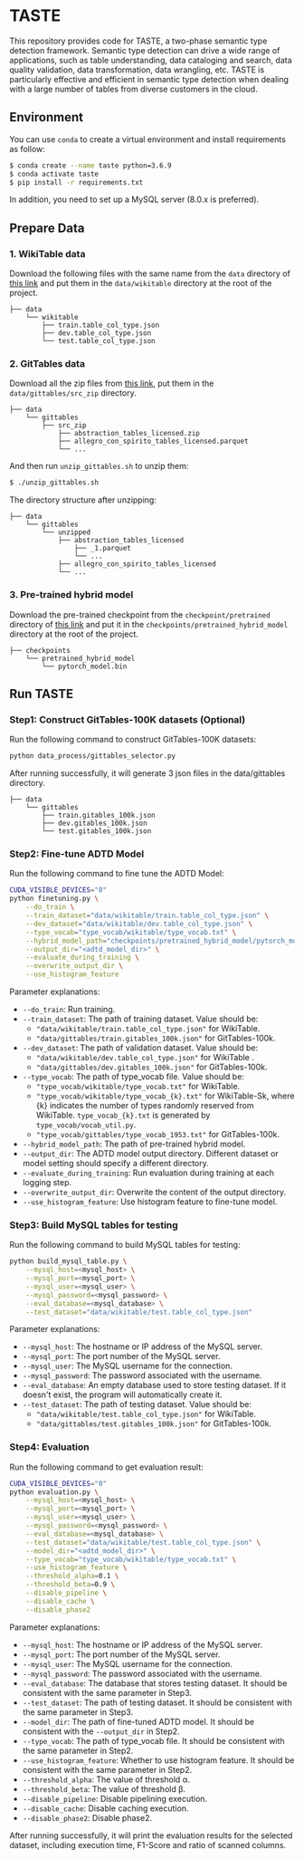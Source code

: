 # TASTE

This repository provides code for TASTE, a two-phase semantic type detection framework. Semantic type detection can drive a wide range of applications, such as table understanding, data cataloging and search, data quality validation, data transformation, data wrangling, etc. TASTE is particularly effective and efficient in semantic type detection when dealing with a large number of tables from diverse customers in the cloud.

## Environment
You can use `conda` to create a virtual environment and install requirements as follow:

```sh
$ conda create --name taste python=3.6.9
$ conda activate taste
$ pip install -r requirements.txt
```

In addition, you need to set up a MySQL server (8.0.x is preferred).

## Prepare Data

### 1. WikiTable data

Download the following files with the same name from the `data` directory of [this link](https://buckeyemailosu-my.sharepoint.com/:f:/g/personal/deng_595_buckeyemail_osu_edu/EjZWRtslWX9CubQ92jlmNTgB74hxxXszy9BUaXG5OL5F-g?e=HN2qtD) and put them in the `data/wikitable` directory at the root of the project.

```
├── data
    └── wikitable
        ├── train.table_col_type.json
        ├── dev.table_col_type.json
        └── test.table_col_type.json
```

### 2. GitTables data

Download all the zip files from [this link](https://zenodo.org/record/6517052), put them in the `data/gittables/src_zip` directory.

```
├── data
    └── gittables
        ├── src_zip
            ├── abstraction_tables_licensed.zip
            ├── allegro_con_spirito_tables_licensed.parquet
            └── ...
```

And then run `unzip_gittables.sh` to unzip them:
```sh
$ ./unzip_gittables.sh
```

The directory structure after unzipping: 
```
├── data
    └── gittables
        └── unzipped
            ├── abstraction_tables_licensed
                ├── _1.parquet
                └── ...
            ├── allegro_con_spirito_tables_licensed
            └── ...
```

### 3. Pre-trained hybrid model
Download the pre-trained checkpoint from the `checkpoint/pretrained` directory of [this link](https://buckeyemailosu-my.sharepoint.com/:f:/g/personal/deng_595_buckeyemail_osu_edu/EjZWRtslWX9CubQ92jlmNTgB74hxxXszy9BUaXG5OL5F-g?e=HN2qtD) and put it in the `checkpoints/pretrained_hybrid_model` directory at the root of the project.

```
├── checkpoints
    └── pretrained_hybrid_model
        └── pytorch_model.bin 
```

## Run TASTE

### Step1: Construct GitTables-100K datasets (Optional)

Run the following command to construct GitTables-100K datasets:
```sh
python data_process/gittables_selector.py
```
After running successfully, it will generate 3 json files in the data/gittables directory.
```
├── data
    └── gittables
        ├── train.gitables_100k.json
        ├── dev.gitables_100k.json
        └── test.gitables_100k.json
```

### Step2: Fine-tune ADTD Model
Run the following command to fine tune the ADTD Model:
```sh
CUDA_VISIBLE_DEVICES="0"
python finetuning.py \
    --do_train \
    --train_dataset="data/wikitable/train.table_col_type.json" \
    --dev_dataset="data/wikitable/dev.table_col_type.json" \
    --type_vocab="type_vocab/wikitable/type_vocab.txt" \
    --hybrid_model_path="checkpoints/pretrained_hybrid_model/pytorch_model.bin" \
    --output_dir="<adtd_model_dir>" \
    --evaluate_during_training \
    --overwrite_output_dir \
    --use_histogram_feature
```

Parameter explanations:
- `--do_train`: Run training.
- `--train_dataset`: The path of training dataset. Value should be:
    - `"data/wikitable/train.table_col_type.json"` for WikiTable.
    -  `"data/gittables/train.gitables_100k.json"` for GitTables-100k.
- `--dev_dataset`: The path of validation dataset. Value should be:
    -  `"data/wikitable/dev.table_col_type.json"` for WikiTable .
    -  `"data/gittables/dev.gitables_100k.json"` for GitTables-100k.
- `--type_vocab`: The path of type_vocab file. Value should be:
    - `"type_vocab/wikitable/type_vocab.txt"` for WikiTable.
    - `"type_vocab/wikitable/type_vocab_{k}.txt"` for WikiTable-Sk, where {k} indicates the number of types randomly reserved from WikiTable. `type_vocab_{k}.txt` is generated by `type_vocab/vocab_util.py`.
    - `"type_vocab/gittables/type_vocab_1953.txt"` for GitTables-100k. 
- `--hybrid_model_path`: The path of pre-trained hybrid model.
- `--output_dir`: The ADTD model output directory. Different dataset or model setting should specify a different directory.
- `--evaluate_during_training`: Run evaluation during training at each logging step.
- `--overwrite_output_dir`: Overwrite the content of the output directory.
- `--use_histogram_feature`: Use histogram feature to fine-tune model.


### Step3: Build MySQL tables for testing
Run the following command to build MySQL tables for testing:
```sh
python build_mysql_table.py \
    --mysql_host=<mysql_host> \
    --mysql_port=<mysql_port> \
    --mysql_user=<mysql_user> \
    --mysql_password=<mysql_password> \
    --eval_database=<mysql_database> \
    --test_dataset="data/wikitable/test.table_col_type.json"
```
Parameter explanations:
- `--mysql_host`: The hostname or IP address of the MySQL server.
- `--mysql_port`: The port number of the MySQL server.
- `--mysql_user`: The MySQL username for the connection.
- `--mysql_password`: The password associated with the username.
- `--eval_database`: An empty database used to store testing dataset. If it doesn't exist, the program will automatically create it.
- `--test_dataset`: The path of testing dataset. Value should be:
    - `"data/wikitable/test.table_col_type.json"` for WikiTable.
    - `"data/gittables/test.gitables_100k.json"` for GitTables-100k.

### Step4: Evaluation
Run the following command to get evaluation result:
```sh
CUDA_VISIBLE_DEVICES="0"
python evaluation.py \
    --mysql_host=<mysql_host> \
    --mysql_port=<mysql_port> \
    --mysql_user=<mysql_user> \
    --mysql_password=<mysql_password> \
    --eval_database=<mysql_database> \
    --test_dataset="data/wikitable/test.table_col_type.json" \
    --model_dir="<adtd_model_dir>" \
    --type_vocab="type_vocab/wikitable/type_vocab.txt" \
    --use_histogram_feature \
    --threshold_alpha=0.1 \
    --threshold_beta=0.9 \
    --disable_pipeline \
    --disable_cache \
    --disable_phase2
```
Parameter explanations:
- `--mysql_host`: The hostname or IP address of the MySQL server.
- `--mysql_port`: The port number of the MySQL server.
- `--mysql_user`: The MySQL username for the connection.
- `--mysql_password`: The password associated with the username.
- `--eval_database`: The database that stores testing dataset. It should be consistent with the same parameter in Step3.
- `--test_dataset`: The path of testing dataset. It should be consistent with the same parameter in Step3. 
- `--model_dir`: The path of fine-tuned ADTD model. It should be consistent with the `--output_dir` in Step2. 
- `--type_vocab`: The path of type_vocab file. It should be consistent with the same parameter in Step2.
- `--use_histogram_feature`: Whether to use histogram feature. It should be consistent with the same parameter in Step2.
- `--threshold_alpha`: The value of threshold α.
- `--threshold_beta`: The value of threshold β.
- `--disable_pipeline`: Disable pipelining execution.
- `--disable_cache`: Disable caching execution.
- `--disable_phase2`: Disable phase2.

After running successfully, it will print the evaluation results for the selected dataset, including execution time, F1-Score and ratio of scanned columns.
